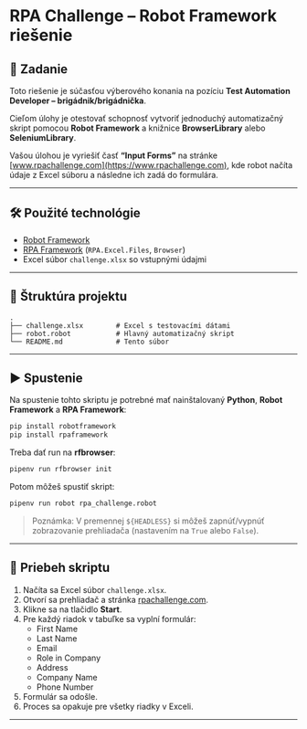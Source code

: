 # RPA Challenge – Robot Framework riešenie

## 📄 Zadanie

Toto riešenie je súčasťou výberového konania na pozíciu **Test Automation Developer – brigádnik/brigádnička**.

Cieľom úlohy je otestovať schopnosť vytvoriť jednoduchý automatizačný skript pomocou **Robot Framework** a knižnice **BrowserLibrary** alebo **SeleniumLibrary**.

Vašou úlohou je vyriešiť časť **“Input Forms”** na stránke [www.rpachallenge.com](https://www.rpachallenge.com), kde robot načíta údaje z Excel súboru a následne ich zadá do formulára.

---

## 🛠️ Použité technológie

- [Robot Framework](https://robotframework.org/)
- [RPA Framework](https://rpaframework.org/) (`RPA.Excel.Files`, `Browser`)
- Excel súbor `challenge.xlsx` so vstupnými údajmi

---

## 📁 Štruktúra projektu

```
.
├── challenge.xlsx        # Excel s testovacími dátami
├── robot.robot           # Hlavný automatizačný skript
└── README.md             # Tento súbor
```

---

## ▶️ Spustenie

Na spustenie tohto skriptu je potrebné mať nainštalovaný **Python**, **Robot Framework** a **RPA Framework**:

```bash
pip install robotframework
pip install rpaframework
```


Treba dať run na **rfbrowser**:
```bash
pipenv run rfbrowser init
```

Potom môžeš spustiť skript:

```bash
pipenv run robot rpa_challenge.robot
```

> Poznámka: V premennej `${HEADLESS}` si môžeš zapnúť/vypnúť zobrazovanie prehliadača (nastavením na `True` alebo `False`).

---

## 📌 Priebeh skriptu

1. Načíta sa Excel súbor `challenge.xlsx`.
2. Otvorí sa prehliadač a stránka [rpachallenge.com](https://www.rpachallenge.com).
3. Klikne sa na tlačidlo **Start**.
4. Pre každý riadok v tabuľke sa vyplní formulár:
   - First Name
   - Last Name
   - Email
   - Role in Company
   - Address
   - Company Name
   - Phone Number
5. Formulár sa odošle.
6. Proces sa opakuje pre všetky riadky v Exceli.

---
